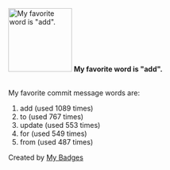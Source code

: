 <img src="https://my-badges.github.io/my-badges/favorite-word.png" alt="My favorite word is &quot;add&quot;." title="My favorite word is &quot;add&quot;." width="128">
<strong>My favorite word is &quot;add&quot;.</strong>
<br><br>

My favorite commit message words are:

1. add (used 1089 times)
2. to (used 767 times)
3. update (used 553 times)
4. for (used 549 times)
5. from (used 487 times)


Created by <a href="https://github.com/my-badges/my-badges">My Badges</a>